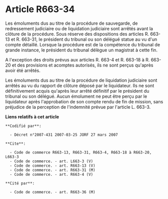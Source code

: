 # Article R663-34

Les émoluments dus au titre de la procédure de sauvegarde, de redressement judiciaire ou de liquidation judiciaire sont
arrêtés avant la clôture de la procédure. Sous réserve des dispositions des articles R. 663-13 et R. 663-31, le président du
tribunal ou son délégué statue au vu d'un compte détaillé. Lorsque la procédure est de la compétence du tribunal de grande
instance, le président du tribunal délègue un magistrat à cette fin.

A l'exception des droits prévus aux articles R. 663-4 et R. 663-18 à R. 663-20 et des provisions et acomptes autorisés, ils
ne sont perçus qu'après avoir été arrêtés.

Les émoluments dus au titre de la procédure de liquidation judiciaire sont arrêtés au vu du rapport de clôture déposé par le
liquidateur. Ils ne sont définitivement acquis qu'après leur arrêté définitif par le président du tribunal ou son délégué.
Aucun émolument ne peut être perçu par le liquidateur après l'approbation de son compte rendu de fin de mission, sans
préjudice de la perception de l'indemnité prévue par l'article L. 663-3.

**Liens relatifs à cet article**

	**Codifié par**:

	  - Décret n°2007-431 2007-03-25 JORF 27 mars 2007

	**Cite**:

	  - Code de commerce R663-13, R663-31, R663-4, R663-18 à R663-20, L663-3
	  - Code de commerce. - art. L663-3 (V)
	  - Code de commerce. - art. R663-13 (V)
	  - Code de commerce. - art. R663-31 (M)
	  - Code de commerce. - art. R663-4 (V)

	**Cité par**:

	  - Code de commerce. - art. R663-36 (M)
